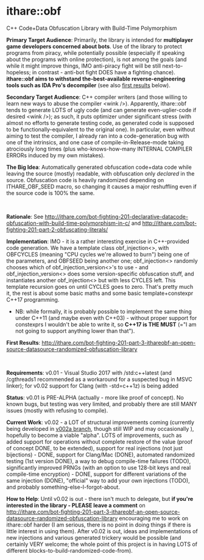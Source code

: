 # ithare::obf
C++ Code+Data Obfuscation Library with Build-Time Polymorphism

**Primary Target Audience**: Primarily, the library is intended for **multiplayer game developers concerned about bots**. Use of the library to protect programs from piracy, while potentially possible (especially if speaking about the programs with online protection), is not among the goals (and while it might improve things, IMO anti-piracy fight will be still next-to-hopeless; in contrast - anti-bot fight DOES have a fighting chance). **ithare::obf aims to withstand the-best-available reverse-engineering tools such as IDA Pro's decompiler** (see also [first results](#first-results) below). 

**Secondary Target Audience**: C++ compiler writers (and those willing to learn new ways to abuse the compiler &lt;wink /&gt;). Apparently, ithare::obf tends to generate LOTS of ugly code (and can generate even-uglier-code if desired &lt;wink /&gt;); as such, it puts optimizer under significant stress (with almost no efforts to generate testing code, as generated code is supposed to be functionally-equivalent to the original one). In particular, even without aiming to test the compiler, I already ran into a code-generation bug with one of the intrinsics, and one case of compile-in-Release-mode taking atrociously long times (plus who-knows-how-many INTERNAL COMPILER ERRORs induced by my own mistakes). 

**The Big Idea**: Automatically generated obfuscation code+data code while leaving the source (mostly) readable, with obfuscation only *declared* in the source. Obfuscation code is heavily randomized depending on ITHARE_OBF_SEED macro, so changing it causes a major reshuffling even if the source code is 100% the same. 

&nbsp;

**Rationale**: See http://ithare.com/bot-fighting-201-declarative-datacode-obfuscation-with-build-time-polymorphism-in-c/ and http://ithare.com/bot-fighting-201-part-2-obfuscating-literals/ 

**Implementation**: IMO - it is a rather interesting exercise in C++-provided code generation. We have a template class obf_injection<>, with OBFCYCLES (meaning "CPU cycles we're allowed to burn") being one of the parameters, and OBFSEED being another one; obf_injection<> randomly chooses which of obf_injection_version<>'s to use - and obf_injection_version<> does some version-specific obfuscation stuff, and instantiates another obf_injection<> but with less CYCLES left. This template recursion goes on until CYCLES goes to zero. That's pretty much it, the rest is about some basic maths and some basic template+constexpr C++17 programming.
* NB: while formally, it is probably possible to implement the same thing under C++11 (and maybe even with C++03) - without proper support for constexprs I wouldn't be able to write it, so **C++17 is THE MUST** (="I am not going to support anything lower than that"). 

<a name="first-results"></a>
**First Results**: http://ithare.com/bot-fighting-201-part-3-ithareobf-an-open-source-datasource-randomized-obfuscation-library

&nbsp;

**Requirements**: v0.01 - Visual Studio 2017 with /std:c++latest (and /cgthreads1 recommended as a workaround for a suspected bug in MSVC linker); for v0.02 support for Clang (with -std=c++1z) is being added

**Status**: v0.01 is PRE-ALPHA (actually - more like proof of concept). No known bugs, but testing was very limited, and probably there are still MANY issues (mostly with refusing to compile). 

**Current Work**: v0.02 - a LOT of structural improvements coming (currently being developed in [v002a branch](https://github.com/ITHare/obf/tree/v002a), though still WIP and may occasionally ), hopefully to become a viable "alpha". LOTS of improvements, such as added support for operations without complete restore of the value (proof of concept DONE, to be extended), support for real injections (not just bijections) - DONE, support for Clang/Mac (DONE), automated randomized testing (1st version DONE), a way to debug compile-time failures (TODO), significantly improved PRNGs (with an option to use 128-bit keys and real compile-time encryption) - DONE, support for different variations of the same injection (DONE), "official" way to add your own injections (TODO), and probably something-else-I-forgot-about.

**How to Help**: Until v0.02 is out - there isn't much to delegate, but **if you're interested in the library - PLEASE leave a comment** on http://ithare.com/bot-fighting-201-part-3-ithareobf-an-open-source-datasource-randomized-obfuscation-library encouraging me to work on ithare::obf harder (I am serious, there is no point in doing things if there is little interest in using them). After v0.02 is out, ideas and implementations of new injections and various generated trickery would be possible (and certainly VERY welcome; the whole point of this project is in having LOTS of different blocks-to-build-randomized-code-from). 
